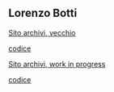 ## Lorenzo Botti

[Sito archivi, vecchio](https://lorenzobotti.github.io/archivi)

[codice](https://github.com/lorenzobotti/archivi)


[Sito archivi, work in progress](https://lorenzobotti.github.io/templatearchivi)

[codice](https://github.com/lorenzobotti/templatearchivi)
